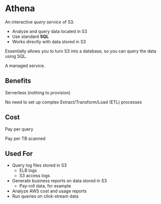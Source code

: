 # Athena

An interactive *query service* of S3.

* Analyze and query data located in S3
* Use standard **SQL**
* Works directly with data stored in S3

Essentially allows you to turn S3 into a database, so you can query the data using SQL.

A managed service.

## Benefits

Serverless (nothing to provision)

No need to set up complex Extract/Transform/Load (ETL) processes

## Cost

Pay per query

Pay per TB scanned

## Used For

* Query log files stored in S3
  * ELB logs
  * S3 access logs
* Generate business reports on data stored in S3
  * Pay-roll data, for example
* Analyze AWS cost and usage reports
* Run queries on click-stream data